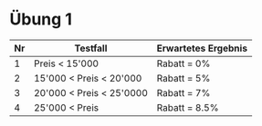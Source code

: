 # Übung 1
|Nr |        Testfall         | Erwartetes Ergebnis|
|---|-------------------------|--------------------|
| 1 |      Preis < 15'000     | Rabatt = 0%        |
| 2 | 15'000 < Preis < 20'000 | Rabatt = 5%        |
| 3 |20'000 < Preis < 25'0000 | Rabatt = 7%        |
| 4 |    25'000 < Preis       | Rabatt = 8.5%      |

